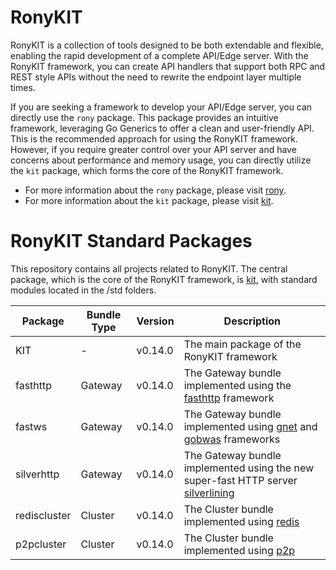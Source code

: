 # RonyKIT

RonyKIT is a collection of tools designed to be both extendable and flexible, enabling the rapid development of a complete API/Edge server.
With the RonyKIT framework, you can create API handlers that support both RPC and REST style APIs without the need to rewrite the
endpoint layer multiple times.

If you are seeking a framework to develop your API/Edge server, you can directly use the `rony` package. This package provides an
intuitive framework, leveraging Go Generics to offer a clean and user-friendly API. This is the recommended approach for using
the RonyKIT framework. However, if you require greater control over your API server and have concerns about performance and
memory usage, you can directly utilize the `kit` package, which forms the core of the RonyKIT framework.

- For more information about the `rony` package, please visit [rony](./rony/README.MD).
- For more information about the `kit` package, please visit [kit](./kit/README.MD).

# RonyKIT Standard Packages

This repository contains all projects related to RonyKIT. The central package, which is the core of the RonyKIT framework, is [kit](./kit), with standard modules located in the /std folders.

| Package      | Bundle Type | Version | Description                                                                                                                          |
|--------------|-------------|---------|--------------------------------------------------------------------------------------------------------------------------------------|
| KIT          | -           | v0.14.0 | The main package of the RonyKIT framework                                                                                            |
| fasthttp     | Gateway     | v0.14.0 | The Gateway bundle implemented using the [fasthttp](https://github.com/valyala/fasthttp) framework                                   |
| fastws       | Gateway     | v0.14.0 | The Gateway bundle implemented using [gnet](https://github.com/panjf2000/gnet) and [gobwas](https://github.com/gobwas/ws) frameworks |
| silverhttp   | Gateway     | v0.14.0 | The Gateway bundle implemented using the new super-fast HTTP server [silverlining](https://github.com/go-www/silverlining)           |
| rediscluster | Cluster     | v0.14.0 | The Cluster bundle implemented using [redis](https://github.com/go-redis/redis)                                                      |
| p2pcluster   | Cluster     | v0.14.0 | The Cluster bundle implemented using [p2p](https://github.com/libp2p/go-libp2p)                                                      |
